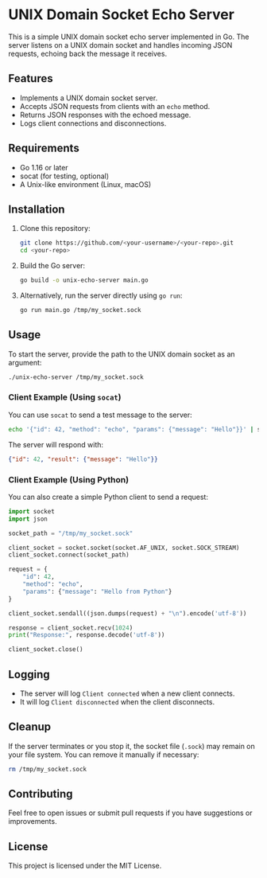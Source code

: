 # UNIX Domain Socket Echo Server

This is a simple UNIX domain socket echo server implemented in Go. The server listens on a UNIX domain socket and handles incoming JSON requests, echoing back the message it receives.

## Features

- Implements a UNIX domain socket server.
- Accepts JSON requests from clients with an `echo` method.
- Returns JSON responses with the echoed message.
- Logs client connections and disconnections.

## Requirements

- Go 1.16 or later
- socat (for testing, optional)
- A Unix-like environment (Linux, macOS)

## Installation

1. Clone this repository:

   ```bash
   git clone https://github.com/<your-username>/<your-repo>.git
   cd <your-repo>
   ```

2. Build the Go server:

   ```bash
   go build -o unix-echo-server main.go
   ```

3. Alternatively, run the server directly using `go run`:

   ```bash
   go run main.go /tmp/my_socket.sock
   ```

## Usage

To start the server, provide the path to the UNIX domain socket as an argument:

```bash
./unix-echo-server /tmp/my_socket.sock
```

### Client Example (Using `socat`)

You can use `socat` to send a test message to the server:

```bash
echo '{"id": 42, "method": "echo", "params": {"message": "Hello"}}' | socat - UNIX-CONNECT:/tmp/my_socket.sock
```

The server will respond with:

```json
{"id": 42, "result": {"message": "Hello"}}
```

### Client Example (Using Python)

You can also create a simple Python client to send a request:

```python
import socket
import json

socket_path = "/tmp/my_socket.sock"

client_socket = socket.socket(socket.AF_UNIX, socket.SOCK_STREAM)
client_socket.connect(socket_path)

request = {
    "id": 42,
    "method": "echo",
    "params": {"message": "Hello from Python"}
}

client_socket.sendall((json.dumps(request) + "\n").encode('utf-8'))

response = client_socket.recv(1024)
print("Response:", response.decode('utf-8'))

client_socket.close()
```

## Logging

- The server will log `Client connected` when a new client connects.
- It will log `Client disconnected` when the client disconnects.

## Cleanup

If the server terminates or you stop it, the socket file (`.sock`) may remain on your file system. You can remove it manually if necessary:

```bash
rm /tmp/my_socket.sock
```

## Contributing

Feel free to open issues or submit pull requests if you have suggestions or improvements.

## License

This project is licensed under the MIT License.